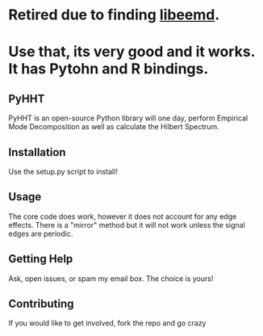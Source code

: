 # Retired due to finding [libeemd](https://bitbucket.org/luukko/libeemd). 
# Use that, its very good and it works. It has Pytohn and R bindings. 

## PyHHT

PyHHT is an open-source Python library will one day, perform Empirical Mode Decomposition as well as calculate the Hilbert Spectrum.

Installation
------------

Use the setup.py script to install!

Usage
-----

The core code does work, however it does not account for any edge effects.
There is a "mirror" method but it will not work unless the signal edges are periodic.

Getting Help
------------

Ask, open issues, or spam my email box.
The choice is yours!

Contributing
------------

If you would like to get involved, fork the repo and go crazy
